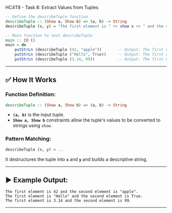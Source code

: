 HC4T8 - Task 8: Extract Values from Tuples

```haskell
-- Define the describeTuple function
describeTuple :: (Show a, Show b) => (a, b) -> String
describeTuple (x, y) = "The first element is " ++ show x ++ " and the second element is " ++ show y ++ "."

-- Main function to test describeTuple
main :: IO ()
main = do
    putStrLn (describeTuple (42, "apple"))       -- Output: The first element is 42 and the second element is "apple".
    putStrLn (describeTuple ("Hello", True))     -- Output: The first element is "Hello" and the second element is True.
    putStrLn (describeTuple (3.14, 99))          -- Output: The first element is 3.14 and the second element is 99.
```

---

## ✅ **How It Works**

### Function Definition:

```haskell
describeTuple :: (Show a, Show b) => (a, b) -> String
```

* **`(a, b)`** is the input tuple.
* **`Show a, Show b`** constraints allow the tuple's values to be converted to strings using `show`.

### Pattern Matching:

```haskell
describeTuple (x, y) = ...
```

It destructures the tuple into **`x`** and **`y`** and builds a descriptive string.

---

## ▶️ **Example Output:**

```
The first element is 42 and the second element is "apple".
The first element is "Hello" and the second element is True.
The first element is 3.14 and the second element is 99.
```

---
